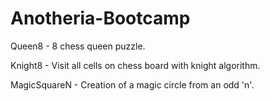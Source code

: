 # Anotheria-Bootcamp

Queen8 - 8 chess queen puzzle.

Knight8 - Visit all cells on chess board with knight algorithm.

MagicSquareN - Creation of a magic circle from an odd 'n'.

